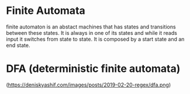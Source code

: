 # Finite Automata
finite automaton is an abstact machines that has states and transitions between these states. It is always in one of its states and while it reads input it switches from state to state. It is composed by a start state and an end state.

# DFA (deterministic finite automata)
(https://deniskyashif.com/images/posts/2019-02-20-regex/dfa.png)
